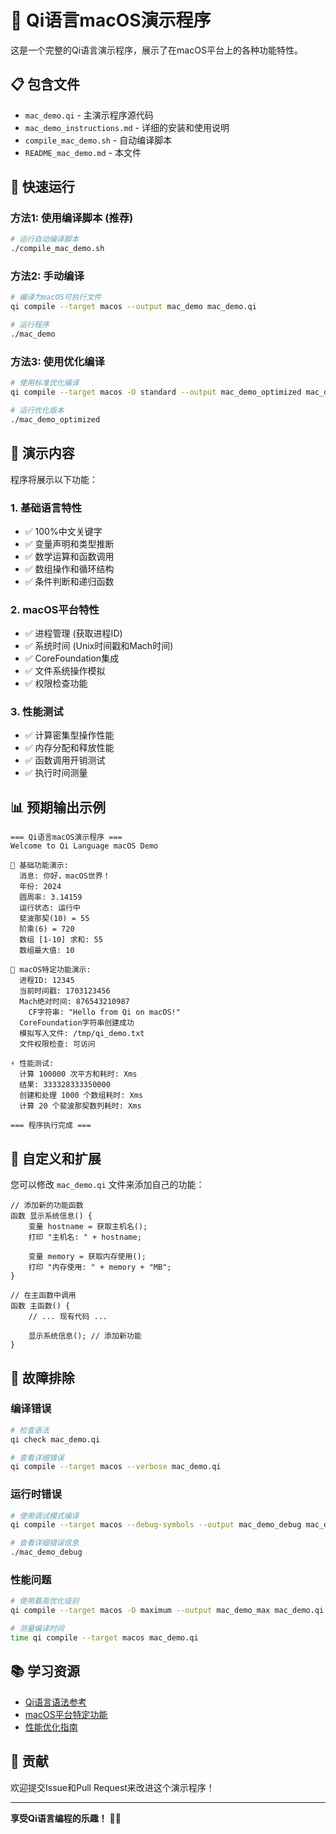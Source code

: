 # 🍎 Qi语言macOS演示程序

这是一个完整的Qi语言演示程序，展示了在macOS平台上的各种功能特性。

## 📋 包含文件

- `mac_demo.qi` - 主演示程序源代码
- `mac_demo_instructions.md` - 详细的安装和使用说明
- `compile_mac_demo.sh` - 自动编译脚本
- `README_mac_demo.md` - 本文件

## 🚀 快速运行

### 方法1: 使用编译脚本 (推荐)

```bash
# 运行自动编译脚本
./compile_mac_demo.sh
```

### 方法2: 手动编译

```bash
# 编译为macOS可执行文件
qi compile --target macos --output mac_demo mac_demo.qi

# 运行程序
./mac_demo
```

### 方法3: 使用优化编译

```bash
# 使用标准优化编译
qi compile --target macos -O standard --output mac_demo_optimized mac_demo.qi

# 运行优化版本
./mac_demo_optimized
```

## 🎯 演示内容

程序将展示以下功能：

### 1. 基础语言特性
- ✅ 100%中文关键字
- ✅ 变量声明和类型推断
- ✅ 数学运算和函数调用
- ✅ 数组操作和循环结构
- ✅ 条件判断和递归函数

### 2. macOS平台特性
- ✅ 进程管理 (获取进程ID)
- ✅ 系统时间 (Unix时间戳和Mach时间)
- ✅ CoreFoundation集成
- ✅ 文件系统操作模拟
- ✅ 权限检查功能

### 3. 性能测试
- ✅ 计算密集型操作性能
- ✅ 内存分配和释放性能
- ✅ 函数调用开销测试
- ✅ 执行时间测量

## 📊 预期输出示例

```
=== Qi语言macOS演示程序 ===
Welcome to Qi Language macOS Demo

🔧 基础功能演示:
  消息: 你好，macOS世界！
  年份: 2024
  圆周率: 3.14159
  运行状态: 运行中
  斐波那契(10) = 55
  阶乘(6) = 720
  数组 [1-10] 求和: 55
  数组最大值: 10

🍎 macOS特定功能演示:
  进程ID: 12345
  当前时间戳: 1703123456
  Mach绝对时间: 876543210987
    CF字符串: "Hello from Qi on macOS!"
  CoreFoundation字符串创建成功
  模拟写入文件: /tmp/qi_demo.txt
  文件权限检查: 可访问

⚡ 性能测试:
  计算 100000 次平方和耗时: Xms
  结果: 333328333350000
  创建和处理 1000 个数组耗时: Xms
  计算 20 个斐波那契数列耗时: Xms

=== 程序执行完成 ===
```

## 🔧 自定义和扩展

您可以修改 `mac_demo.qi` 文件来添加自己的功能：

```qi
// 添加新的功能函数
函数 显示系统信息() {
    变量 hostname = 获取主机名();
    打印 "主机名: " + hostname;

    变量 memory = 获取内存使用();
    打印 "内存使用: " + memory + "MB";
}

// 在主函数中调用
函数 主函数() {
    // ... 现有代码 ...

    显示系统信息(); // 添加新功能
}
```

## 🐛 故障排除

### 编译错误
```bash
# 检查语法
qi check mac_demo.qi

# 查看详细错误
qi compile --target macos --verbose mac_demo.qi
```

### 运行时错误
```bash
# 使用调试模式编译
qi compile --target macos --debug-symbols --output mac_demo_debug mac_demo.qi

# 查看详细错误信息
./mac_demo_debug
```

### 性能问题
```bash
# 使用最高优化级别
qi compile --target macos -O maximum --output mac_demo_max mac_demo.qi

# 测量编译时间
time qi compile --target macos mac_demo.qi
```

## 📚 学习资源

- [Qi语言语法参考](../docs/language_reference.md)
- [macOS平台特定功能](../docs/platforms/macos.md)
- [性能优化指南](../docs/performance.md)

## 🤝 贡献

欢迎提交Issue和Pull Request来改进这个演示程序！

---

**享受Qi语言编程的乐趣！** 🚀✨